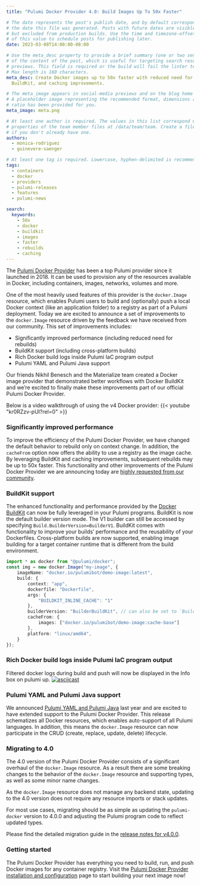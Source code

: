 ```yaml
---
title: "Pulumi Docker Provider 4.0: Build Images Up To 50x Faster"

# The date represents the post's publish date, and by default corresponds with
# the date this file was generated. Posts with future dates are visible in development,
# but excluded from production builds. Use the time and timezone-offset portions of
# of this value to schedule posts for publishing later.
date: 2023-03-08T14:00:00-08:00

# Use the meta_desc property to provide a brief summary (one or two sentences)
# of the content of the post, which is useful for targeting search results or social-media
# previews. This field is required or the build will fail the linter test.
# Max length is 160 characters.
meta_desc: Create Docker images up to 50x faster with reduced need for rebuilds, Docker
  BuildKit, and caching improvements.

# The meta_image appears in social-media previews and on the blog home page.
# A placeholder image representing the recommended format, dimensions and aspect
# ratio has been provided for you.
meta_image: meta.png

# At least one author is required. The values in this list correspond with the `id`
# properties of the team member files at /data/team/team. Create a file for yourself
# if you don't already have one.
authors:
  - monica-rodriguez
  - guinevere-saenger

# At least one tag is required. Lowercase, hyphen-delimited is recommended.
tags:
  - containers
  - docker
  - providers
  - pulumi-releases
  - features
  - pulumi-news

search:
  keywords:
    - 50x
    - docker
    - buildkit
    - images
    - faster
    - rebuilds
    - caching
---
```


The [Pulumi Docker Provider](/registry/packages/docker) has been a top Pulumi provider since it launched in 2018. It can be used to provision any of the resources available in Docker, including containers, images, networks, volumes and more.

One of the most heavily used features of this provider is the `docker.Image` resource, which enables Pulumi users to build and (optionally) push a local Docker context (like an application folder) to a registry as part of a Pulumi deployment. Today we are excited to announce a set of improvements to the `docker.Image` resource driven by the feedback we have received from our community. This set of improvements includes:

* Significantly improved performance (including reduced need for rebuilds)
* BuildKit support (including cross-platform builds)
* Rich Docker build logs inside Pulumi IaC program output
* Pulumi YAML and Pulumi Java support

<!--more-->

Our friends Nikhil Benesch and the Materialize team created a Docker image provider that demonstrated better workflows with Docker BuildKit and we’re excited to finally make these improvements part of our official Pulumi Docker Provider.

Below is a video walkthrough of using the v4 Docker provider:
{{< youtube "kr0RZzv-pUI?rel=0" >}}

### Significantly improved performance

To improve the efficiency of the Pulumi Docker Provider, we have changed the default behavior to rebuild only on context change. In addition, the `cacheFrom` option now offers the ability to use a registry as the image cache. By leveraging BuildKit and caching improvements, subsequent rebuilds may be up to 50x faster. This functionality and other improvements of the Pulumi Docker Provider we are announcing today are [highly requested from our community](https://github.com/pulumi/pulumi-docker/issues/132).

### BuildKit support

The enhanced functionality and performance provided by the [Docker BuildKit](https://docs.docker.com/build/buildkit/) can now be fully leveraged in your Pulumi programs. BuildKit is now the default builder version mode. The V1 builder can still be accessed by specifying `Build.BuilderVersion=BuilderV1`. BuildKit comes with functionality to improve your builds’ performance and the reusability of your Dockerfiles. Cross-platform builds are now supported, enabling image building for a target container runtime that is different from the build environment.

```typescript
import * as docker from "@pulumi/docker";
const img = new docker.Image("my-image", {
    imageName: "docker.io/pulumibot/demo-image:latest",
    build: {
        context: "app",
        dockerfile: "Dockerfile",
        args: {
            "BUILDKIT_INLINE_CACHE": "1"
        },
        builderVersion: "BuilderBuildKit", // can also be set to `BuilderV1`
        cacheFrom: {
            images: ["docker.io/pulumibot/demo-image:cache-base"]
        },
        platform: "linux/amd64",
    }
});
```

### Rich Docker build logs inside Pulumi IaC program output

Filtered docker logs during build and push will now be displayed in the Info box on pulumi up.
[![asciicast](https://asciinema.org/a/I8Xzmfme56ZP4uD6uo2U4i2wr.svg)](https://asciinema.org/a/I8Xzmfme56ZP4uD6uo2U4i2wr)

### Pulumi YAML and Pulumi Java support

We announced [Pulumi YAML and Pulumi Java](https://www.pulumi.com/blog/pulumi-universal-iac/) last year and are excited to have extended support to the Pulumi Docker Provider. This release schematizes all Docker resources, which enables auto-support of all Pulumi languages. In addition, this means the `docker.Image` resource can now participate in the CRUD (create, replace, update, delete) lifecycle.

### Migrating to 4.0

The 4.0 version of the Pulumi Docker Provider consists of a significant overhaul of the `docker.Image` resource. As a result there are some breaking changes to the behavior of the `docker.Image` resource and supporting types, as well as some minor name changes.

As the `docker.Image` resource does not manage any backend state, updating to the 4.0 version does not require any resource imports or stack updates.

For most use cases, migrating should be as simple as updating the `pulumi-docker` version to 4.0.0 and adjusting the Pulumi program code to reflect updated types.

Please find the detailed migration guide in the [release notes for v4.0.0](https://github.com/pulumi/pulumi-docker/releases/tag/v4.0.0).

### Getting started

The Pulumi Docker Provider has everything you need to build, run, and push Docker images for any container registry. Visit the [Pulumi Docker Provider installation and configuration](https://www.pulumi.com/registry/packages/docker/installation-configuration/) page to start building your next image now!
